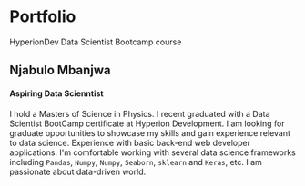 # Portfolio
HyperionDev Data Scientist Bootcamp course

## Njabulo Mbanjwa

#### Aspiring Data Scienntist

I hold a Masters of Science in Physics. I recent graduated with a Data Scientist BootCamp certificate at Hyperion Development. I am looking for graduate opportunities to showcase my skills and gain experience relevant to data science. Experience with basic back-end web developer applications. I'm comfortable working with several data science frameworks including ```Pandas```, ```Numpy```, ```Numpy```, ```Seaborn```, ```sklearn``` and ```Keras```, etc. I am passionate about data-driven world.

![](  ) 
